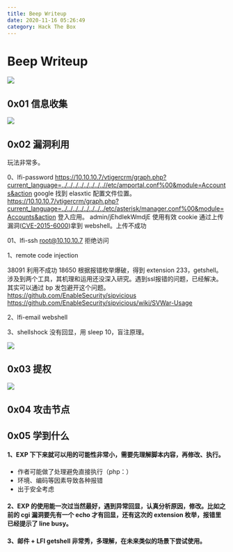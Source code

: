 ```yaml
---
title: Beep Writeup
date: 2020-11-16 05:26:49
category: Hack The Box
---
```


# Beep Writeup

![](./0.png)

## 0x01 信息收集

![](./1.png)

## 0x02 漏洞利用

玩法非常多。

0、lfi-password
https://10.10.10.7/vtigercrm/graph.php?current_language=../../../../../../../..//etc/amportal.conf%00&module=Accounts&action
google 找到 elasxtic 配置文件位置。
https://10.10.10.7/vtigercrm/graph.php?current_language=../../../../../../../../etc/asterisk/manager.conf%00&module=Accounts&action
登入应用。
admin/jEhdIekWmdjE
使用有效 cookie 通过上传漏洞([CVE-2015-6000](https://www.exploit-db.com/exploits/38345))拿到 webshell。上传不成功

01、lfi-ssh root@10.10.10.7 拒绝访问

1、remote code injection

38091 利用不成功
18650 根据报错枚举爆破，得到 extension 233，getshell。涉及到两个工具，其机理和运用还没深入研究。遇到ssl报错的问题，已经解决。其实可以通过 bp 发包避开这个问题。
https://github.com/EnableSecurity/sipvicious
https://github.com/EnableSecurity/sipvicious/wiki/SVWar-Usage

2、lfi-email webshell

3、shellshock
没有回显，用 sleep 10，盲注原理。

![](./7.png)

## 0x03 提权

![](./8.png)

## 0x04 攻击节点


## 0x05 学到什么
#### 1、EXP 下下来就可以用的可能性非常小，需要先理解脚本内容，再修改、执行。
- 作者可能做了处理避免直接执行（php：<?eval xxx?>）
- 环境、编码等因素导致各种报错
- 出于安全考虑
#### 2、EXP 的使用能一次过当然最好，遇到异常回显，认真分析原因，修改。比如之前的 cgi 漏洞要先有一个 echo 才有回显，还有这次的 extension 枚举，报错里已经提示了 line busy。
#### 3、邮件 + LFI getshell 非常秀，多理解，在未来类似的场景下尝试使用。